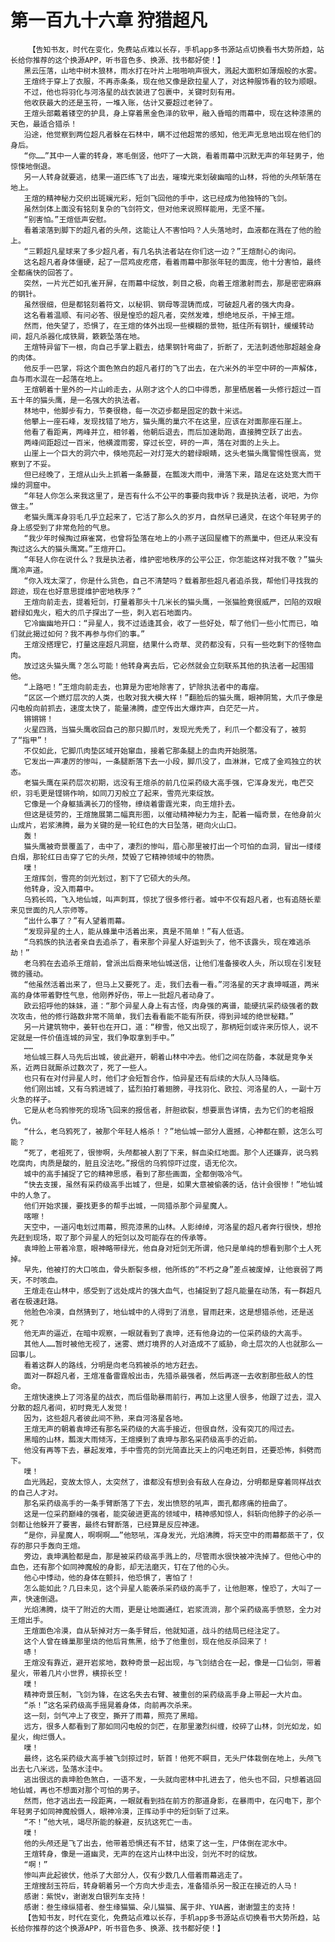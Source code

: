 # 第一百九十六章 狩猎超凡
        【告知书友，时代在变化，免费站点难以长存，手机app多书源站点切换看书大势所趋，站长给你推荐的这个换源APP，听书音色多、换源、找书都好使！】
       黑云压落，山地中树木狼林，雨水打在叶片上啪啪响声很大，溅起大面积如薄烟般的水雾。
       王煊终于穿上了衣服，不再赤条条，现在他又像是欧拉星人了，对这种服饰看的较为顺眼。
       不过，他也将羽化与河洛星的战衣装进了包裹中，关键时刻有用。
       他收获最大的还是玉符，一堆入账，估计又要超过老钟了。
       王煊头部戴着镂空的护具，身上穿着黑金色泽的软甲，融入昏暗的雨幕中，现在这种漆黑的天色，最适合猎杀！
       沿途，他觉察到两位超凡者躲在石林中，瞒不过他超常的感知，他无声无息地出现在他们的身后。
       “你……”其中一人霍的转身，寒毛倒竖，他吓了一大跳，看着雨幕中沉默无声的年轻男子，他惊悚地倒退。
       另一人转身就要逃，结果一道匹练飞了出去，璀璨光束划破幽暗的山林，将他的头颅斩落在地上。
       王煊的精神秘力交织出斑斓光彩，短剑飞回他的手中，这已经成为他独特的飞剑。
       虽然剑体上面没有铭刻复杂的飞剑符文，但对他来说照样能用，无坚不摧。
       “别害怕。”王煊低声安慰。
       看着滚落到脚下的超凡者的头颅，这能让人不害怕吗？人头落地时，血液都在溅在了他的脸上。
       “三颗超凡星球来了多少超凡者，有几名执法者站在你们这一边？”王煊耐心的询问。
       这名超凡者身体僵硬，起了一层鸡皮疙瘩，看着雨幕中那张年轻的面庞，他十分害怕，最终全都痛快的回答了。
       突然，一片光芒如孔雀开屏，在雨幕中绽放，刺目之极，向着王煊激射而去，那是密密麻麻的钢针。
       虽然很细，但是都铭刻着符文，以秘铜、钢母等混铸而成，可破超凡者的强大肉身。
       这名看着温顺、有问必答、很是惶恐的超凡者，突然发难，想绝地反杀，干掉王煊。
       然而，他失望了，恐惧了，在王煊的体外出现一些模糊的景物，抵住所有钢针，缓缓转动间，超凡杀器化成铁屑，簌簌坠落在地。
       王煊特异留下一根，向自己手掌上戳去，结果钢针弯曲了，折断了，无法刺透他那超越金身的肉体。
       他反手一巴掌，将这个面色煞白的超凡者打的飞了出去，在六米外的半空中砰的一声解体，血与雨水混在一起落在地上。
       王煊朝着十里外的一片山岭走去，从刚才这个人的口中得悉，那里栖居着一头修行超过一百五十年的猫头鹰，是一名强大的执法者。
       林地中，他脚步有力，节奏很稳，每一次迈步都是固定的数十米远。
       他攀上一座石峰，发现找错了地方，猫头鹰的巢穴不在这里，应该在对面那座石崖上。
       他看了看距离，两峰并立，相邻着，他朝后退去，而后加速助跑，直接腾空跃了出去。
       两峰间距超过一百米，他横渡雨雾，穿过长空，砰的一声，落在对面的上头上。
       山崖上一个巨大的洞穴中，倏地亮起一对灯笼大的碧绿眼睛，这头老猫头鹰警惕性很高，觉察到了不妥。
       但已经晚了，王煊从山头上抓着一条藤蔓，在瓢泼大雨中，滑落下来，踏足在这处宽大而干燥的洞窟中。
       “年轻人你怎么来我这里了，是否有什么不公平的事要向我申诉？我是执法者，说吧，为你做主。”
       老猫头鹰浑身羽毛几乎立起来了，它活了那么久的岁月，自然早已通灵，在这个年轻男子的身上感受到了非常危险的气息。
       “我少年时候掏过麻雀窝，也曾将坠落在地上的小燕子送回屋檐下的燕巢中，但还从来没有掏过这么大的猫头鹰窝。”王煊开口。
       “年轻人你在说什么？我是执法者，维护密地秩序的公平公正，你怎能这样对我不敬？”猫头鹰冷声道。
       “你入戏太深了，你是什么货色，自己不清楚吗？载着那些超凡者追杀我，帮他们寻找我的踪迹，现在也好意思提维护密地秩序？”
       王煊向前走去，提着短剑，打量着那头十几米长的猫头鹰，一张猫脸竟很威严，凹陷的双眼碧绿如鬼火，粗大的爪子探出了一些，刺入岩石地面内。
       它冷幽幽地开口：“异星人，我不过适逢其会，收了一些好处，帮了他们一些小忙而已，咱们就此揭过如何？我不再参与你们的事。”
       王煊没搭理它，打量这座超凡洞窟，结果什么奇草、灵药都没有，只有一些吃剩下的怪物血肉。
       放过这头猫头鹰？怎么可能！他转身离去后，它必然就会立刻联系其他的执法者一起围猎他。
       “上路吧！”王煊向前走去，也算是为密地除害了，铲除执法者中的毒瘤。
       “区区一个燃灯层次的人类，也敢对我大模大样！”翻脸后的猫头鹰，眼神阴鸷，大爪子像是闪电般向前抓去，速度太快了，能量沸腾，虚空传出大爆炸声，白茫茫一片。
       锵锵锵！
       火星四溅，当猫头鹰收回自己的那只脚爪时，发现光秃秃了，利爪一个都没有了，被剪了“指甲”！
       不仅如此，它脚爪肉垫区域开始窜血，接着它那条腿上的血肉开始脱落。
       它发出一声凄厉的惨叫，一条腿断落下去一小段，脚爪没了，血淋淋，它成了金鸡独立的状态。
       老猫头鹰在采药层次初期，远没有王煊杀的前几位采药级大高手强，它浑身发光，电芒交织，羽毛更是铿锵作响，如同刀刃般立了起来，雪亮光束绽放。
       它像是一个身躯插满长刀的怪物，缭绕着雷霆光束，向王煊扑去。
       但这是徒劳的，王煊施展第二幅真形图，以催动精神秘力为主，配着一幅奇景，在他身前火山成片，岩浆沸腾，最为关键的是一轮红色的大日坠落，砸向火山口。
       轰！
       猫头鹰被奇景覆盖了，击中了，凄烈的惨叫，眉心那里被打出一个可怕的血洞，冒出一缕缕白烟，那轮红日击穿了它的头颅，焚毁了它精神领域中的物质。
       噗！
       王煊挥剑，雪亮的剑光划过，割下了它硕大的头颅。
       他转身，没入雨幕中。
       乌鸦长鸣，飞入地仙城，叫声刺耳，惊扰了很多修行者。城中不仅有超凡者，也有追随长辈来见世面的凡人宗师等。
       “出什么事了？”有人望着雨幕。
       “发现异星的土人，能从蜂巢中活着出来，真是不简单！”有人低语。
       “乌鸦族的执法者亲自去追杀了，看来那个异星人好运到头了，他不该露头，现在难逃杀劫！”
       老乌鸦在去追杀王煊前，曾派出后裔来地仙城送信，让他们准备接收人头，所以现在引发轻微的骚动。
       “他虽然活着出来了，但马上又要死了。走，我们去看一看。”河洛星的天才袁坤喊道，两米高的身体带着野性气息，他刚养好伤，带上一批超凡者动身了。
       欧云招呼他的妹妹，道：“那个异星人身上有古怪，肉身强的离谱，能硬抗采药级强者的数次攻击，他的修行路数非常不简单，我们去看看能不能有所获，得到异域的绝世秘籍。”
       另一片建筑物中，姜轩也在开口，道：“穆雪，他又出现了，那柄短剑或许来历惊人，说不定就是一件价值连城的异宝，我们争取拿到手中。”
       ……
       地仙城三群人马先后出城，彼此避开，朝着山林中冲去。他们之间在防备，本就是竞争关系，近两日就厮杀过数次了，死了一些人。
       也只有在对付异星人时，他们才会短暂合作，怕异星还有后续的大队人马降临。
       他们刚出城，又有乌鸦进城了，猛烈拍打着翅膀，寻找羽化、欧拉、河洛星的人，一副十万火急的样子。
       它是从老乌鸦惨死的现场飞回来的报信者，肝胆欲裂，想要禀告详情，去为它们的老祖报仇。
       “什么，老乌鸦死了，被那个年轻人格杀！？”地仙城一部分人震撼，心神都在颤，这怎么可能？
       “死了，老祖死了，很惨啊，头颅都被人割了下来，鲜血染红地面。那个人还嫌弃，说乌鸦吃腐肉，肉质是酸的，脏且没法吃。”报信的乌鸦惊吓过度，语无伦次。
       城中的高手捕捉了它的精神思感，看到了那些画面，全都倒吸冷气。
       “快去支援，虽然有采药级高手出城了，但是，如果大意被偷袭的话，估计会很惨！”地仙城中的人急了。
       他们开始求援，要找更多的帮手出城，一同猎杀那个异星魔人。
       喀嚓！
       天空中，一道闪电划过雨幕，照亮漆黑的山林。人影绰绰，河洛星的超凡者奔行很快，想抢先赶到现场，取了那个异星人的短剑以及可能存在的传承等。
       袁坤脸上带着冷意，眼神略带绿光，他自身对短剑无所谓，他只是单纯的想看到那个土人死掉。
       早先，他被打的大口咳血，骨头断裂多根，他所练的“不朽之身”差点被废掉，让他衰弱了两天，不时咳血。
       王煊走在山林中，感受到了远处成片的强大血气，也捕捉到了超凡能量在动荡，有一群超凡者在极速赶路。
       他脸色冷漠，自然猜到了，地仙城中的人得到了消息，冒雨赶来，这是想猎杀他，还是送死？
       他无声的逼近，在暗中观察，一眼就看到了袁坤，还有他身边的一位采药级的大高手。
       其他人……暂时被他无视了，迷雾、燃灯境界的人对造成不了威胁，命土层次的人也就那么一回事儿。
       看着这群人的路线，分明是向老乌鸦被杀的地方赶去。
       面对一群超凡者，王煊准备雷霆般出击，先猎杀最强者，然后再逐一去收割那些敌人的性命。
       王煊快速换上了河洛星的战衣，而后借助暴雨前行，再加上这里人很多，他跟了过去，混入分散的超凡者间，初时竟无人发觉！
       因为，这些超凡者彼此间不熟，来自河洛星各地。
       王煊无声的朝着袁坤还有那名采药级的大高手接近，但很自然，没有突兀的闯过去。
       黑暗的山林，瓢泼大雨倾泻，王煊摸到了袁坤与那名采药级高手的近前。
       他没有再等下去，暴起发难，手中雪亮的剑光简直比天上的闪电还刺目，还要恐怖，斜劈而下。
       噗！
       血光溅起，变故太惊人，太突然了，谁都没有想到会有敌人在身边，分明都是穿着同样战衣的自己人才对。
       那名采药级高手的一条手臂断落了下去，发出愤怒的吼声，面孔都疼痛的扭曲了。
       这是一位采药巅峰的强者，能突破进更高的领域中，精神感知惊人，斜斩向他脖子的必杀一剑都让他躲开了要害，最终右臂断落，已经算是反应神速。
       “是你，异星魔人，啊啊啊……”他怒吼，浑身发光，光焰沸腾，将天空中的雨幕都蒸干了，仅存的那只手轰向王煊。
       旁边，袁坤满脸都是血，那是被采药级高手溅上的，尽管雨水很快被冲洗掉了。但他心中的血色，还有那个如同神魔般的身影，却无法磨灭，钉在了他的心头。
       他心中悸动，他的身体在颤抖，他恐惧了，害怕了！
       怎么能如此？几日未见，这个异星人能袭杀采药级的高手了，让他胆寒，惶恐了，大叫了一声，快速倒退。
       光焰沸腾，烧干了附近的大雨，更是让地面通红，岩浆流淌，那个采药级高手愤怒，全力对王煊出手。
       王煊面色冷漠，自从斩掉对方一条手臂后，他就知道，战斗的结局已经注定了。
       这个人曾在蜂巢那里烧的他后背焦黑，给予了他重创，现在他反杀回来了！
       哧！
       王煊没有靠近，避开岩浆地，数种奇景一起出现，与飞剑结合在一起，像是一口仙剑，带着星火，带着几片小世界，横掠长空！
       噗！
       精神奇景压制，飞剑为锋，在这名失去右臂、被重创的采药级高手身上带起一大片血。
       “杀！”这名采药级高手摇晃着身体，向前再次杀来。
       这一刻，剑气冲上了夜空，撕开了雨幕，照亮了黑暗。
       远方，很多人都看到了那如同闪电般的剑芒，在那里激烈纠缠，绞碎了山林，剑光如龙，如星火，绚烂慑人。
       噗！
       最终，这名采药级大高手被飞剑掠过时，斩首！他死不瞑目，无头尸体栽倒在地上，头颅飞出去七八米远，坠落水洼中。
       逃出很远的袁坤脸色煞白，一语不发，一头就向密林中扎进去了，他头也不回，只想着逃回地仙城，再也不想面对那个可怕的男子。
       然而，他才逃出去一段距离，一眼就看到挡在前方的那道身影，在暴雨中，在闪电下，那个年轻男子如同神魔般慑人，眼神冷漠，正挥动手中的短剑斩了过来。
       “不！”他大吼，竭尽所能的躲避，反抗这死亡一击。
       噗！
       他的头颅还是飞了出去，他带着恐惧还有不甘，结束了这一生，尸体倒在泥水中。
       王煊转身，像是一道幽灵，无声的在这片山林中出没，剑光不时的绽放。
       “啊！”
       惨叫声此起彼伏，他杀了大部分人，仅有少数几人借着雨幕逃走了。
       王煊搜刮玉符后，转身朝着另一个方向大步走去，准备猎杀另一股正在接近的人马！
       感谢：紫悦v，谢谢发白银列车支持！
       感谢：叁生缘纵猎者、叁生缘猫猫、朵儿猫猫、属于非、YUA酱，谢谢盟主的支持！
       【告知书友，时代在变化，免费站点难以长存，手机app多书源站点切换看书大势所趋，站长给你推荐的这个换源APP，听书音色多、换源、找书都好使！】